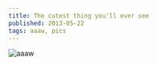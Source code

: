 ```yaml
---
title: The cutest thing you'll ever see
published: 2013-05-22
tags: aaaw, pics
---
```


![aaaw](/images/bild.png)
